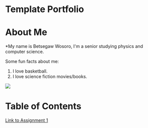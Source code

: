 # Template Portfolio

# About Me
*My name is Betsegaw Wosoro, I'm a senior studying physics and computer science.

Some fun facts about me:
1. I love basketball.
2. I love science fiction movies/books.

![](https://resizing.flixster.com/FynelrRwgvfx488b9LuR9iPhSP8=/ems.cHJkLWVtcy1hc3NldHMvdHZzZXJpZXMvMzBlNTZjYjYtYjRhOC00ZjkxLWIwYWEtZDhjNzdjODM5YjliLmpwZw==)


# Table of Contents
[Link to Assignment 1](assignments/assignment1.md)
